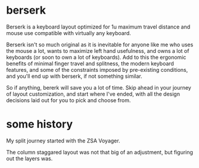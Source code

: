 # berserk
Berserk is a keyboard layout optimized for 1u maximum travel distance and mouse use compatible with virtually any keyboard.

Berserk isn't so much original as it is inevitable for anyone like me who uses the mouse a lot, wants to maximize left hand usefulness, and owns a lot of keyboards (or soon to own a lot of keyboards). Add to this the ergonomic benefits of minimal finger travel and splitness, the modern keyboard features, and some of the constraints imposed by pre-existing conditions, and you'll end up with berserk, if not something similar.

So if anything, bererk will save you a lot of time. Skip ahead in your journey of layout customization, and start where I've ended, with all the design decisions laid out for you to pick and choose from.


# some history

My split journey started with the ZSA Voyager. 

The column staggared layout was not that big of an adjustment, but figuring out the layers was.

